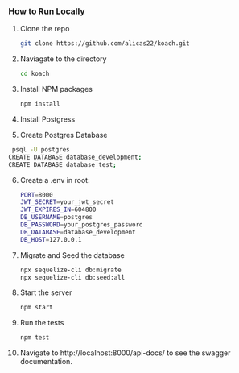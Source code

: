 
### How to Run Locally

1. Clone the repo
   ```sh
   git clone https://github.com/alicas22/koach.git  
   ```
   
2. Naviagate to the  directory
   ```sh
   cd koach
   ```

3. Install NPM packages
   ```sh
   npm install
   ```
4. Install Postgress

5. Create Postgres Database  
  ```sh
   psql -U postgres
  CREATE DATABASE database_development;
  CREATE DATABASE database_test;
  ```
6. Create a .env in root:
   ```sh
   PORT=8000
   JWT_SECRET=your_jwt_secret
   JWT_EXPIRES_IN=604800
   DB_USERNAME=postgres
   DB_PASSWORD=your_postgres_password
   DB_DATABASE=database_development
   DB_HOST=127.0.0.1
   ```
7. Migrate and Seed the database
   ```sh
   npx sequelize-cli db:migrate
   npx sequelize-cli db:seed:all
   ```
8. Start the server
   ```sh
   npm start
   ```
9. Run the tests
   ```sh
   npm test
   ```  
10. Navigate to http://localhost:8000/api-docs/ to see the swagger documentation.
